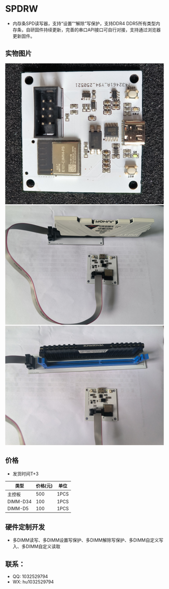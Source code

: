 # SPDRW

 - 内存条SPD读写器，支持“设置”“解除”写保护，支持DDR4 DDR5所有类型内存条，自研固件持续更新，完善的串口API接口可自行对接，支持通过浏览器更新固件。

## 实物图片

![实物图片](docs/img/spdrw.png)
![实物图片](docs/img/ddr5.jpg)
![实物图片](docs/img/ddr34.jpg)

## 价格

 - 发货时间T+3

|  类型   | 价格(元)  | 单位 |
|  ----  | ----  | ---- |
| 主控板  | 500 | 1PCS |
| DIMM-D34  | 100 | 1PCS |
| DIMM-D5  | 100 | 1PCS |

## 硬件定制开发

 - 多DIMM读写、多DIMM设置写保护、多DIMM解除写保护、多DIMM自定义写入、多DIMM自定义读取

## 联系：
 - QQ: 1032529794
 - WX: hu1032529794
 

